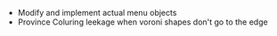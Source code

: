 - Modify and implement actual menu objects
- Province Coluring leekage when voroni shapes don't go to the edge